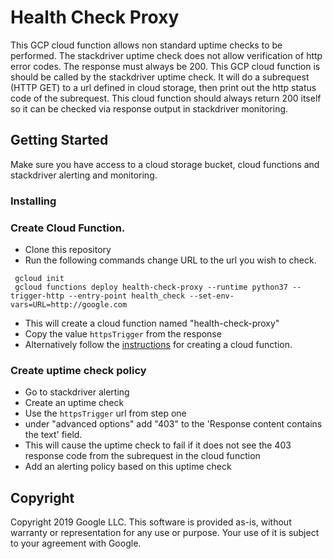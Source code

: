 # Health Check Proxy

This GCP cloud function allows non standard uptime checks to be performed. The stackdriver uptime check does not allow verification of http error codes. The response must always be 200. This GCP cloud function is should be called by the stackdriver uptime check. It will do a subrequest (HTTP GET) to a url defined in cloud storage, then print out the http status code of the subrequest. This cloud function should always return 200 itself so it can be checked via response output in stackdriver monitoring.

## Getting Started

Make sure you have access to a cloud storage bucket, cloud functions and stackdriver alerting and monitoring.


### Installing


### Create Cloud Function.
 - Clone this repository
 - Run the following commands change URL to the url you wish to check.
 ```
  gcloud init
  gcloud functions deploy health-check-proxy --runtime python37 --trigger-http --entry-point health_check --set-env-vars=URL=http://google.com
```
 - This will create a cloud function named "health-check-proxy" 
 - Copy the value `httpsTrigger` from the response
 - Alternatively follow the [instructions](https://cloud.google.com/functions/docs/quickstart-python) for creating a cloud function. 

### Create uptime check policy
 - Go to stackdriver alerting
 - Create an uptime check
 - Use the `httpsTrigger` url from step one
 - under "advanced options" add "403" to the 'Response content contains the text' field.
 - This will cause the uptime check to fail if it does not see the 403 response code from the subrequest in the cloud function
 - Add an alerting policy based on this uptime check



## Copyright
Copyright 2019 Google LLC. This software is provided as-is, without warranty or representation for any use or purpose. Your use of it is subject to your agreement with Google.  

